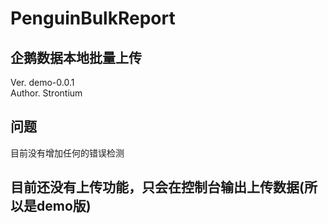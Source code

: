 # PenguinBulkReport

## 企鹅数据本地批量上传
Ver. demo-0.0.1  
Author. Strontium

## 问题
目前没有增加任何的错误检测

## 目前还没有上传功能，只会在控制台输出上传数据(所以是demo版)
